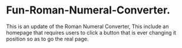 # Fun-Roman-Numeral-Converter.
This is an update of the Roman Numeral Converter, This include an homepage that requires users to click a button that is ever changing it position so as to go the real page. 

